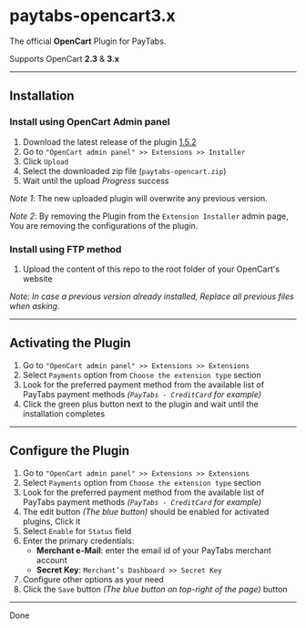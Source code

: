 # paytabs-opencart3.x

The official **OpenCart** Plugin for PayTabs.

Supports OpenCart **2.3** & **3.x**

- - -

## Installation

### Install using OpenCart Admin panel

1. Download the latest release of the plugin [1.5.2](<https://github.com/paytabscom/paytabs-opencart3.x/releases/download/1.5.2/paytabs-opencart.ocmod.zip>)
2. Go to `"OpenCart admin panel" >> Extensions >> Installer`
3. Click `Upload`
4. Select the downloaded zip file (`paytabs-opencart.zip`)
5. Wait until the upload *Progress* success

*Note 1*: The new uploaded plugin will overwrite any previous version.

*Note 2*: By removing the Plugin from the `Extension Installer` admin page, You are removing the configurations of the plugin.

### Install using FTP method

1. Upload the content of this repo to the root folder of your OpenCart's website

*Note: In case a previous version already installed, Replace all previous files when asking.*

- - -

## Activating the Plugin

1. Go to `"OpenCart admin panel" >> Extensions >> Extensions`
2. Select `Payments` option from `Choose the extension type` section
3. Look for the preferred payment method from the available list of PayTabs payment methods *(`PayTabs - CreditCard` for example)*
4. Click the green plus button next to the plugin and wait until the installation completes

- - -

## Configure the Plugin

1. Go to `"OpenCart admin panel" >> Extensions >> Extensions`
2. Select `Payments` option from `Choose the extension type` section
3. Look for the preferred payment method from the available list of PayTabs payment methods *(`PayTabs - CreditCard` for example)*
4. The edit button *(The blue button)* should be enabled for activated plugins, Click it
5. Select `Enable` for `Status` field
6. Enter the primary credentials:
   - **Merchant e-Mail**: enter the email id of your PayTabs merchant account
   - **Secret Key**: `Merchant’s Dashboard >> Secret Key`
7. Configure other options as your need
8. Click the `Save` button *(The blue button on top-right of the page)* button

- - -

Done
